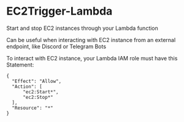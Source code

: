# EC2Trigger-Lambda
Start and stop EC2 instances through your Lambda function

Can be useful when interacting with EC2 instance from an external endpoint, like Discord or Telegram Bots

To interact with EC2 instance, your Lambda IAM role must have this Statement:
```
{
  "Effect": "Allow",
  "Action": [
      "ec2:Start*",
      "ec2:Stop*"
  ],
  "Resource": "*"
}

